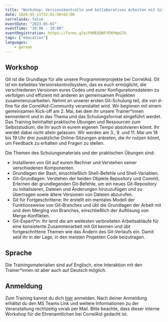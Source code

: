 ```yaml
---
title: "Workshop: Versionskontrolle und kollaboratives Arbeiten mit Git"
date: 2020-05-11T22:01:56+02:00
correlaidx: false
eventDate: "2023-05-02"
eventTime: "18:00 - 19:00"
eventRegistration: https://forms.gle/PdME8QNFYENYWpG76
tags: ["education"]
languages: 
    - german
---
```


## Workshop
Git ist die Grundlage für alle unsere Programmierprojekte bei CorrelAid. Git ist ein beliebtes Versionskontrollsystem, das es euch ermöglicht, die verschiedenen Versionen eures Codes und eurer Konfigurationsdateien zu verfolgen und effizient mit anderen an gemeinsamen Projekten zusammenzuarbeiten. 
Nehmt an unserer ersten Git-Schulung teil, die von d-fine für die CorrelAid-Community veranstaltet wird. Wir beginnen mit einem gemeinsamen Kick-off am 2. Mai, bei dem ihr unsere Trainer*innen kennenlernt und in das Thema und das Schulungsformat eingeführt werdet. Das Training beinhaltet praktische Übungen und Ressourcen zum Selbststudium, die ihr auch in eurem eigenen Tempo absolvieren könnt. Ihr werdet dabei nicht allein gelassen. Wir werden am 3., 9. und 11. Mai um 18 bis 19 Uhr drei zusätzliche Online-Sitzungen anbieten, die ihr nutzen könnt, um Feedback zu erhalten und Fragen zu stellen.

Die Themen des Schulungsmaterials und der praktischen Übungen sind:

- Installieren von Git auf eurem Rechner und Verstehen seiner verschiedenen Komponenten.
- Grundlagen der Bash, einschließlich Shell-Befehle und Shell-Variablen.
- Git-Grundlagen: Verstehen der beiden Objekte Repository und Commit, Erlernen der grundlegenden Git-Befehle, um ein neues Git-Repository zu initialisieren, Dateien und Änderungen hinzuzufügen und zu übertragen sowie ältere Versionen von Dateien abzurufen.
- Git für Fortgeschrittene: Ihr erstellt ein mentales Modell der Funktionsweise von Git-Branches und übt die Grundlagen der Arbeit mit und dem Merging von Branches, einschließlich der Auflösung von Merge-Konflikten.
- Git-Expert*in: Ihr lernt die am weitesten verbreiteten Arbeitsabläufe für eine konsistente Zusammenarbeit mit Git kennen und übt fortgeschrittene Themen wie das Ändern des Git-Verlaufs ein. Damit seid ihr in der Lage, in den meisten Projekten Code beizutragen.

## Sprache
Die Trainingsmaterialien sind auf Englisch, eine Interaktion mit den Trainer*innen ist aber auch auf Deutsch möglich. 

## Anmeldung
Zum Training kannst du dich [hier](https://ee.correlaid.org/single/v7RvzwPt?return_url=https://www.correlaid.org/) anmelden. Nach deiner Anmeldung erhältst du den MS Teams Link und weitere Informationen zu der Veranstaltung rechtzeitig vorab per Mail. Bitte beachte, dass dieser interne Workshop für die Ehrenamtlichen bei CorrelAid gedacht ist. 
